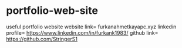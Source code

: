 # portfolio-web-site
useful portfolio website
website link= furkanahmetkayapc.xyz
linkedin profile= https://www.linkedin.com/in/furkank1983/
github link= https://github.com/StringerS1

